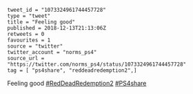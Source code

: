 ```
tweet_id = "1073324961744457728"
type = "tweet"
title = "Feeling good"
published = 2018-12-13T21:13:06Z
retweets = 0
favourites = 1
source = "twitter"
twitter_account = "norms_ps4"
source_url = "https://twitter.com/norms_ps4/status/1073324961744457728"
tag = [ "ps4share", "reddeadredemption2",]
```

Feeling good [#RedDeadRedemption2](/tags/reddeadredemption2/) [#PS4share](/tags/ps4share/)

<p class='image'><img src='http://mnf.m17s.net/2018/12/13/DuU3XMWWoAEY7qG.jpg' alt=''></p>

